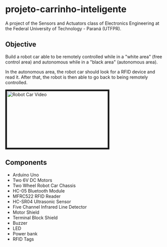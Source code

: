 # projeto-carrinho-inteligente

A project of the Sensors and Actuators class of Electronics Engineering at the Federal University of Technology - Paraná (UTFPR).

## Objective

Build a robot car able to be remotely
controlled while in a "white area" (free control area) and autonomous while in a "black area" (autonomous area).

In the autonomous area, the robot car should look for a RFID device and read it. After that, the robot is then able to go back to being remotely controlled.

<a href="http://www.youtube.com/watch?feature=player_embedded&v=zCywNJ8AhtY
" target="_blank"><img src="https://img.youtube.com/vi/zCywNJ8AhtY/0.jpg" 
alt="Robot Car Video" width="320" height="180" border="5" /></a>

## Components

-   Arduino Uno
-   Two 6V DC Motors
-   Two Wheel Robot Car Chassis
-   HC-05 Bluetooth Module
-   MFRC522 RFID Reader
-   HC-SR04 Ultrasonic Sensor
-   Five Channel Infrared Line Detector
-   Motor Shield
-   Terminal Block Shield
-   Buzzer
-   LED
-   Power bank
-   RFID Tags
